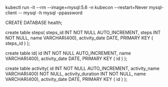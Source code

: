 
kubectl run -it --rm --image=mysql:5.6 -n kubecon --restart=Never mysql-client -- mysql -h mysql -ppassword

CREATE DATABASE health;

create table steps(
   steps_id INT NOT NULL AUTO_INCREMENT,
   steps INT NOT NULL,
   name VARCHAR(400),
   activity_date DATE,
   PRIMARY KEY ( steps_id )
);

create table id(
   id INT NOT NULL AUTO_INCREMENT,
   name VARCHAR(400),
   activity_date DATE,
   PRIMARY KEY ( id )
);

create table activity(
   id INT NOT NULL AUTO_INCREMENT,
   activity_name VARCHAR(400) NOT NULL,
   activity_duration INT NOT NULL,
   name VARCHAR(400),
   activity_date DATE,
   PRIMARY KEY ( id )
);
